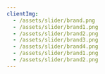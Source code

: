 ```yaml
---
clientImg:
  - /assets/slider/brand.png
  - /assets/slider/brand1.png
  - /assets/slider/brand2.png
  - /assets/slider/brand3.png
  - /assets/slider/brand4.png
  - /assets/slider/brand1.png
  - /assets/slider/brand2.png
---
```


